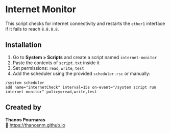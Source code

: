 # Internet Monitor

This script checks for internet connectivity and restarts the `ether1` interface if it fails to reach `8.8.8.8`.

## Installation

1. Go to **System > Scripts** and create a script named `internet-monitor`
2. Paste the contents of `script.txt` inside it
3. Set permissions: `read`, `write`, `test`
4. Add the scheduler using the provided `scheduler.rsc` or manually:

```shell
/system scheduler
add name="internetCheck" interval=15s on-event="/system script run internet-monitor" policy=read,write,test
```

## Created by

**Thanos Pournaras**  
🔗 https://thanosnm.github.io

